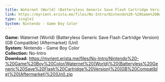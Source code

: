 ```yaml
---
title: Waternet (World) (Batteryless Generic Save Flash Cartridge Version) (GB Compatible) (Aftermarket) (Unl)
link: https://myrient.erista.me/files/No-Intro/Nintendo%20-%20Game%20Boy%20Color/Waternet%20(World)%20(Batteryless%20Generic%20Save%20Flash%20Cartridge%20Version)%20(GB%20Compatible)%20(Aftermarket)%20(Unl).zip
type: single1
System: Nintendo - Game Boy Color
---
```

<b>Game:</b> Waternet (World) (Batteryless Generic Save Flash Cartridge Version) (GB Compatible) (Aftermarket) (Unl)<br>
<b>System:</b> Nintendo - Game Boy Color<br>
<b>Collection:</b> No-Intro<br>
<b>Download:</b> https://myrient.erista.me/files/No-Intro/Nintendo%20-%20Game%20Boy%20Color/Waternet%20(World)%20(Batteryless%20Generic%20Save%20Flash%20Cartridge%20Version)%20(GB%20Compatible)%20(Aftermarket)%20(Unl).zip